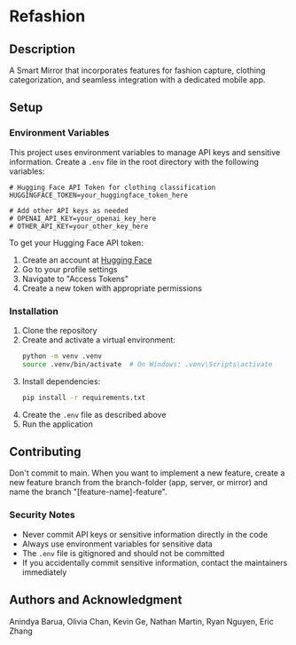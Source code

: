 # Refashion

## Description
A Smart Mirror that incorporates features for fashion capture, clothing categorization, and seamless integration with a dedicated mobile app.

## Setup

### Environment Variables
This project uses environment variables to manage API keys and sensitive information. Create a `.env` file in the root directory with the following variables:

```env
# Hugging Face API Token for clothing classification
HUGGINGFACE_TOKEN=your_huggingface_token_here

# Add other API keys as needed
# OPENAI_API_KEY=your_openai_key_here
# OTHER_API_KEY=your_other_key_here
```

To get your Hugging Face API token:
1. Create an account at [Hugging Face](https://huggingface.co)
2. Go to your profile settings
3. Navigate to "Access Tokens"
4. Create a new token with appropriate permissions

### Installation
1. Clone the repository
2. Create and activate a virtual environment:
   ```bash
   python -m venv .venv
   source .venv/bin/activate  # On Windows: .venv\Scripts\activate
   ```
3. Install dependencies:
   ```bash
   pip install -r requirements.txt
   ```
4. Create the `.env` file as described above
5. Run the application

## Contributing
Don't commit to main. When you want to implement a new feature, create a new feature branch from the branch-folder (app, server, or mirror) and name the branch "[feature-name]-feature".

### Security Notes
- Never commit API keys or sensitive information directly in the code
- Always use environment variables for sensitive data
- The `.env` file is gitignored and should not be committed
- If you accidentally commit sensitive information, contact the maintainers immediately

## Authors and Acknowledgment
Anindya Barua, Olivia Chan, Kevin Ge, Nathan Martin, Ryan Nguyen, Eric Zhang
